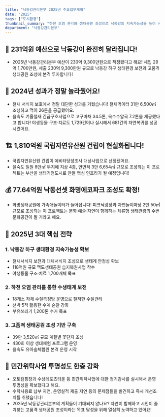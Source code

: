 ```yaml
---
title: "낙동강관리본부 2025년 주요업무계획"
date: "2025"
tags: ["도시환경"]
thumbnail_summary: "하천 오염 관리와 생태공원 조성으로 낙동강의 지속가능성을 높여 시민이 체감하는 변화!"
department: "낙동강관리본부"
---
```


## 🌊 231억원 예산으로 낙동강이 완전히 달라집니다!
- 2025년 낙동강관리본부 예산이 230억 9,300만원으로 책정됐다고 해요! 세입 29억 1,700만원, 세출 230억 9,300만원 규모로 낙동강 하구 생태환경 보전과 고품격 생태공원 조성에 본격 투자합니다!

## 🦅 2024년 성과가 정말 놀라웠어요!
- 철새 서식지 보호에서 정말 대단한 성과를 거뒀습니다! 철새먹이터 31만 6,500㎡ 조성하고 먹이 26톤을 공급했어요. 
- 을숙도 겨울철새 긴급구호사업으로 고구마채 34.5톤, 옥수수알곡 7.2톤을 제공했다고 합니다! 야생동물 구조·치료도 1,729건이나 실시해서 681건의 자연복귀를 성공시켰어요.

## 🏗️ 1,810억원 국립자연유산원 건립이 현실화됩니다!
- 국립자연유산원 건립이 예비타당성조사 대상사업으로 선정됐어요. 
- 을숙도 일원 8만㎡ 부지에 지상 4층, 연면적 3만 6,654㎡ 규모로 조성되는 이 프로젝트는 부산을 생태거점도시로 만들 핵심 인프라가 될 예정입니다!

## 💰 77.64억원 낙동선셋 화명에코파크 조성도 확정!
- 화명생태공원에 가족애놀이터가 들어섭니다! 피크닉광장과 자연놀이마당 2만 50㎡ 규모로 조성되는 이 프로젝트는 문화·예술·자연이 함께하는 체류형 생태관광의 수변문화공간이 될 거라고 해요.

## 🌿 2025년 3대 핵심 전략
### 1. 낙동강 하구 생태환경 지속가능성 확보

- 철새서식지 보전과 대체서식지 조성으로 생태계 안정성 확보
- 118억원 규모 맥도생태공원 습지복원사업 착수
- 야생동물 구조·치료 1,700개체 목표

### 2. 하천 오염 관리를 통한 수생태계 보전

- 18개소 자체 수질측정망 운영으로 철저한 수질관리
- 선박 5척 활용한 수계 순찰 강화
- 부유쓰레기 1,200톤 수거 목표

### 3. 고품격 생태공원 조성 기반 구축

- 39만 3,520㎡ 규모 계절별 꽃단지 조성
- 430회 이상 생태체험 프로그램 운영
- 을숙도 유아숲체험원 본격 운영 시작

## 🎯 민간위탁사업 투명성도 한층 강화
- 오토캠핑장과 수상레포츠타운 등 민간위탁사업에 대한 정기감사를 실시해서 운영 투명성을 확보했다고 해요. 
- 수탁사용료 납부 지연, 운영실적 제출 지연 등의 문제점들을 발견하고 즉시 개선조치를 취했습니다!
- 2025년 낙동강관리본부의 계획들이 기대되지 않나요? 자연이 함께하고 시민이 즐겨찾는 고품격 생태공원 조성이라는 목표 달성을 위해 열심히 노력하고 있어요!
